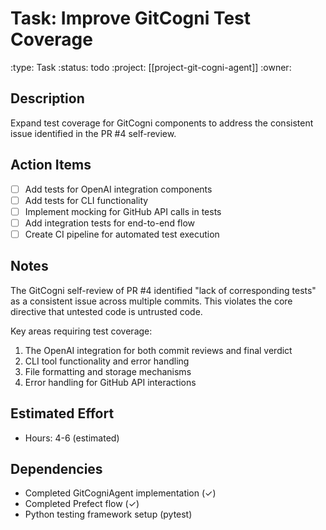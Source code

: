 # Task: Improve GitCogni Test Coverage
:type: Task
:status: todo
:project: [[project-git-cogni-agent]]
:owner:

## Description
Expand test coverage for GitCogni components to address the consistent issue identified in the PR #4 self-review.

## Action Items
- [ ] Add tests for OpenAI integration components
- [ ] Add tests for CLI functionality
- [ ] Implement mocking for GitHub API calls in tests
- [ ] Add integration tests for end-to-end flow
- [ ] Create CI pipeline for automated test execution

## Notes
The GitCogni self-review of PR #4 identified "lack of corresponding tests" as a consistent issue across multiple commits. This violates the core directive that untested code is untrusted code.

Key areas requiring test coverage:
1. The OpenAI integration for both commit reviews and final verdict
2. CLI tool functionality and error handling
3. File formatting and storage mechanisms
4. Error handling for GitHub API interactions

## Estimated Effort
- Hours: 4-6 (estimated)

## Dependencies
- Completed GitCogniAgent implementation (✓)
- Completed Prefect flow (✓)
- Python testing framework setup (pytest) 